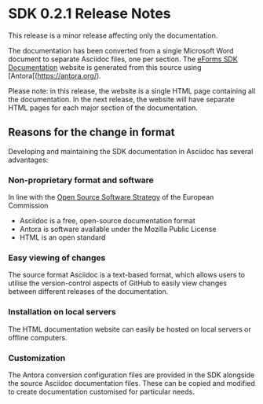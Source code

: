 # SDK 0.2.1 Release Notes
This release is a minor release affecting only the documentation.

The documentation has been converted from a single Microsoft Word document to separate Asciidoc files, one per section.
The [eForms SDK Documentation](https://op-ted.github.io/eForms-SDK) website is generated from this source using [Antora[(https://antora.org/).

Please note: in this release, the website is a single HTML page containing all the documentation.
In the next release, the website will have separate HTML pages for each major section of the documentation.

## Reasons for the change in format

Developing and maintaining the SDK documentation in Asciidoc has several advantages:

### Non-proprietary format and software
In line with the [Open Source Software Strategy](https://ec.europa.eu/info/news/european-commission-adopts-new-open-source-software-strategy-2020-2023-2020-oct-20_en) of the European Commission
- Asciidoc is a free, open-source documentation format
- Antora is software available under the Mozilla Public License
- HTML is an open standard 
  
### Easy viewing of changes

The source format Asciidoc is a text-based format, which allows users to utilise the
version-control aspects of GitHub to easily view changes between different releases of the documentation.

### Installation on local servers

The HTML documentation website can easily be hosted on local servers or offline computers.

### Customization

The Antora conversion configuration files are provided in the SDK alongside the source Asciidoc documentation files.
These can be copied and modified to create documentation customised for particular needs.



